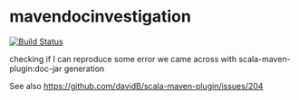 mavendocinvestigation
=====================

[![Build Status](https://travis-ci.org/rvanheest/mavendocinvestigation.svg?branch=master)](https://travis-ci.org/rvanheest/mavendocinvestigation)

checking if I can reproduce some error we came across with scala-maven-plugin:doc-jar generation

See also https://github.com/davidB/scala-maven-plugin/issues/204
